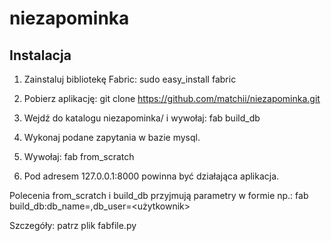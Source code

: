 niezapominka
============

Instalacja
----------

1. Zainstaluj bibliotekę Fabric:
    sudo easy_install fabric

2. Pobierz aplikację:
    git clone https://github.com/matchii/niezapominka.git

3. Wejdź do katalogu niezapominka/ i wywołaj:
    fab build_db

4. Wykonaj podane zapytania w bazie mysql.

5. Wywołaj:
    fab from_scratch

6. Pod adresem 127.0.0.1:8000 powinna być działająca aplikacja.


Polecenia from_scratch i build_db przyjmują parametry w formie np.:
    fab build_db:db_name=<nazwa bazy>,db_user=<użytkownik>

Szczegóły: patrz plik fabfile.py
